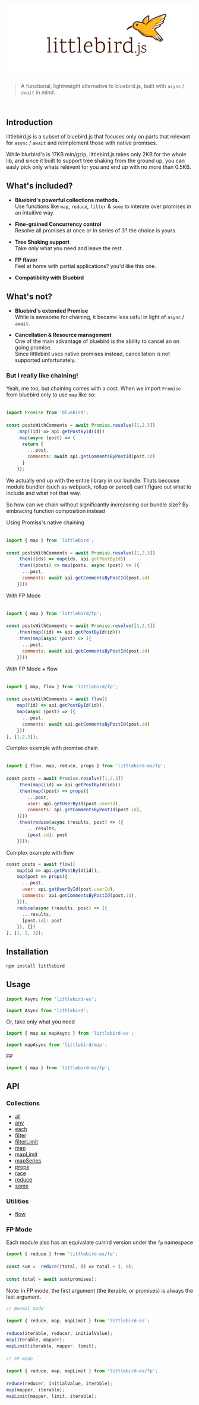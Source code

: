 # ![Logo](/media/header.png)


> A functional, lightweight alternative to bluebird.js, built with `async` / `await` in mind.

<br>


## Introduction
littlebird.js is a subset of bluebird.js that focuses only on parts that relevant for `async` / `await` and reimplement those with native promises.

While blurbird's is 17KB min/gzip, littlebird.js takes only 2KB for the whole lib, and since it built to support tree shaking from the ground up, you can easly pick only whats relevent for you and end up with no more than 0.5KB.

## What's included?

* <b>Bluebird's powerful collections methods.</b><br> Use functions like `map`, `reduce`, `filter` & `some` to interate over promises in an intuitive way.  

* <b>Fine-grained Concurrency control</b><br> Resolve all promises at once or in series of 3? the choice is yours.

* <b>Tree Shaking support</b><br> Take only what you need and leave the rest.

* <b>FP flavor</b><br> Feel at home with partial applications? you'd like this one.

* <b>Compatibility with Bluebird</b><br>

## What's not?

* <b>Bluebird's extended Promise</b><br> While is awesome for chaining, it became less usful in light of `async` / `await`.

* <b>Cancellation & Resource management</b><br> One of the main advantage of bluebird is the ability to cancel an on going promise. <br> Since littlebird uses native promises instead, cancellation is not supported unfortunately. 


### But I really like chaining!
Yeah, me too, but chaining comes with a cost.
When we import `Promise` from bluebird only to use `map` like so:

```js

import Promise from 'bluebird';

const postsWithComments = await Promise.resolve([1,2,3])
    .map((id) => api.getPostById(id))
    .map(async (post) => {
      return {
        ...post,
        comments: await api.getCommentsByPostId(post.id)
      }
    });
```

We actually end up with the entire library in our bundle.
Thats becouse module bundler (such as webpack, rollup or parcel) can't figure out what to include and what not that way.

So how can we chain without significantly increaseing our bundle size? 
By embracing function composition instead


Using Promiss's native chaining
```js

import { map } from 'littlebird';

const postsWithComments = await Promise.resolve([1,2,3])
    .then((ids) => map(ids, api.getPostById))
    .then((posts) => map(posts, async (post) => ({
      ...post,
      comments: await api.getCommentsByPostId(post.id)
    })))
```

With FP Mode
```js

import { map } from 'littlebird/fp';

const postsWithComments = await Promise.resolve([1,2,3])
    .then(map((id) => api.getPostById(id)))
    .then(map(async (post) => ({
      ...post,
      comments: await api.getCommentsByPostId(post.id)
    })))
```

With FP Mode + flow
```js

import { map, flow } from 'littlebird/fp';

const postsWithComments = await flow([
    map((id) => api.getPostById(id)),
    map(async (post) => ({
      ...post,
      comments: await api.getCommentsByPostId(post.id)
    }))
], [1,2,3]);
```


Complex example with promise chain

```js

import { flow, map, reduce, props } from 'littlebird-es/fp';

const posts = await Promise.resolve([1,2,3])
    .then(map((id) => api.getPostById(id)))
    .then(map((post) => props({
        ...post,
        user: api.getUserById(post.userId),
        comments: api.getCommentsByPostId(post.id),
    })))
    .then(reduce(async (results, post) => ({
        ...results,
        [post.id]: post
    })));

```

Complex example with flow

```js
const posts = await flow([
    map(id => api.getPostById(id)),
    map(post => props({
      ...post,
      user: api.getUserById(post.userId),
      comments: api.getCommentsByPostId(post.id),
    })),
    reduce(async (results, post) => ({
      ...results,
      [post.id]: post
    }), {})
], [1, 2, 3]);
```

## Installation
```js
npm install littlebird
```

## Usage

```js
import Async from 'littlebird-es';
```

```js
import Async from 'littlebird';
```

Or, take only what you need

```js
import { map as mapAsync } from 'littlebird-es';
```
```js
import mapAsync from 'littlebird/map';
```


FP

```js
import { map } from 'littlebird-es/fp';
```


## API

### Collections
* [all](/docs/api.md#asyncall)
* [any](/docs/api.md#asyncany)
* [each](/docs/api.md#asynceach)
* [filter](/docs/api.md#asyncfilter)
* [filterLimit](/docs/api.md#asyncfilterlimit)
* [map](/docs/api.md#asyncmap)
* [mapLimit](/docs/api.md#asyncmaplimit)
* [mapSeries](/docs/api.md#asyncmapseries)
* [props](/docs/api.md#asyncprops)
* [race](/docs/api.md#asyncrace)
* [reduce](/docs/api.md#asyncreduce)
* [some](/docs/api.md#asyncsome)

### Utilities
* [flow](/docs/api#flow)

### FP Mode
Each module also has an equivalate currird version under the `fp` namespace

```js
import { reduce } from 'littlebird-es/fp';

const sum =  reduce((total, i) => total + i, 0);

const total = await sum(promises);
```

Note: in FP mode, the first argument (the iterable, or promises) is always the last argument.

```js
// Normal mode

import { reduce, map, mapLimit } from 'littlebird-es';

reduce(iterable, reducer, initialValue);
map(iterable, mapper);
mapLimit(iterable, mapper, limit);

// FP mode

import { reduce, map, mapLimit } from 'littlebird-es/fp';

reduce(reducer, initialValue, iterable);
map(mapper, iterable);
mapLimit(mapper, limit, iterable);
```
